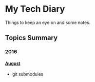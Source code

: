 # My Tech Diary
Things to keep an eye on and some notes.

## Topics Summary

### 2016

#### [August](2016/08)

* git submodules
